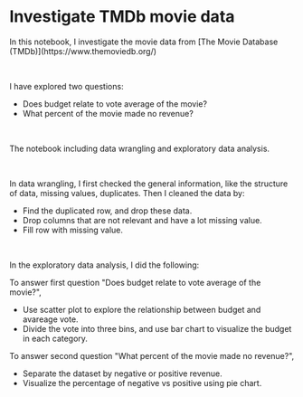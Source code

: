 # Investigate TMDb movie data 

<p>
  In this notebook, I investigate the movie data from [The Movie Database (TMDb)](https://www.themoviedb.org/)
</p>
<br/>

<p>
  I have explored two questions:
  <ul>
    <li> Does budget relate to vote average of the movie? </li>
    <li> What percent of the movie made no revenue? </li>
  </ul>

</p>

<br/>
<p>
  The notebook including data wrangling and exploratory data analysis.
</p>


<br/>

<p> 
In data wrangling, I first checked the general information, like the structure of data, missing values, duplicates. Then I cleaned the data by:
  <ul>
    <li> Find the duplicated row, and drop these data. </li>
    <li> Drop columns that are not relevant and have a lot missing value.</li>
    <li> Fill row with missing value. </li>
  </ul>

  
</p>

<br/>

<p>
In the exploratory data analysis, I did the following:

To answer first question "Does budget relate to vote average of the movie?",
  <ul>
    <li> Use scatter plot to explore the relationship between budget and avareage vote. </li>
    <li> Divide the vote into three bins, and use bar chart to visualize the budget in each category. </li>
  </ul>


To answer second question "What percent of the movie made no revenue?",
  <ul>
    <li> Separate the dataset by negative or positive revenue. </li>
    <li> Visualize the percentage of negative vs positive using pie chart.</li>
  </ul>

</p>



